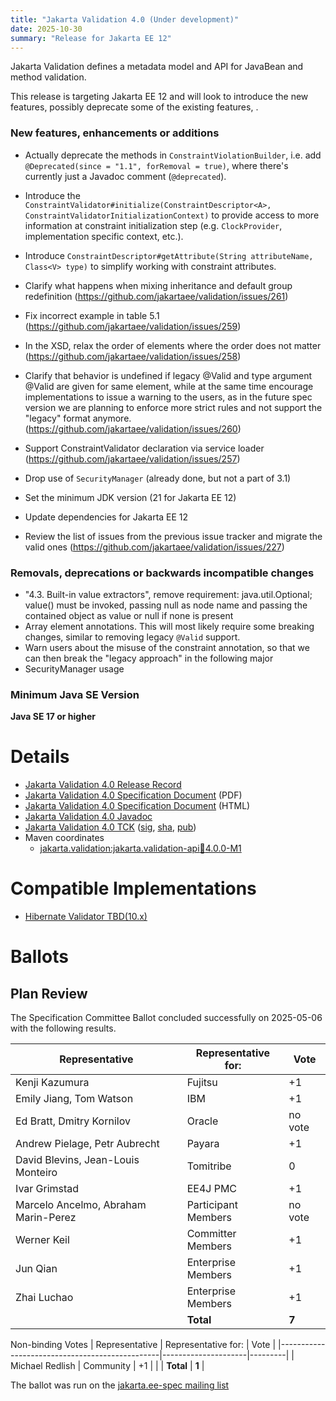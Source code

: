 ```yaml
---
title: "Jakarta Validation 4.0 (Under development)"
date: 2025-10-30
summary: "Release for Jakarta EE 12"
---
```

Jakarta Validation defines a metadata model and API for JavaBean and method validation.

This release is targeting Jakarta EE 12 and will look to introduce the new features, possibly deprecate some of the existing features, .

### New features, enhancements or additions
<!-- List here -->
* Actually deprecate the methods in `ConstraintViolationBuilder`,
    i.e. add `@Deprecated(since = "1.1", forRemoval = true)`, where there's currently just a Javadoc comment (`@deprecated`).
* Introduce the `ConstraintValidator#initialize(ConstraintDescriptor<A>, ConstraintValidatorInitializationContext)` to provide access to more information at constraint initialization step (e.g. `ClockProvider`, implementation specific context, etc.).
* Introduce `ConstraintDescriptor#getAttribute(String attributeName, Class<V> type)` to simplify working with constraint attributes.
* Clarify what happens when mixing inheritance and default group redefinition (https://github.com/jakartaee/validation/issues/261)
* Fix incorrect example in table 5.1 (https://github.com/jakartaee/validation/issues/259)
* In the XSD, relax the order of elements where the order does not matter (https://github.com/jakartaee/validation/issues/258)
* Clarify that behavior is undefined if legacy @Valid and type argument @Valid are given for same element, while at the same time encourage implementations to issue a warning to the users, as in the future spec version we are planning to enforce more strict rules and not support the "legacy" format anymore. (https://github.com/jakartaee/validation/issues/260)
* Support ConstraintValidator declaration via service loader (https://github.com/jakartaee/validation/issues/257)
  
* Drop use of `SecurityManager` (already done, but not a part of 3.1)
* Set the minimum JDK version (21 for Jakarta EE 12)
* Update dependencies for Jakarta EE 12

* Review the list of issues from the previous issue tracker and migrate the valid ones (https://github.com/jakartaee/validation/issues/227)

### Removals, deprecations or backwards incompatible changes
<!-- List here -->
* "4.3. Built-in value extractors", remove requirement:
  java.util.Optional; value() must be invoked, passing null as node name and passing the contained object as value or null if none is present
* Array element annotations. This will most likely require some breaking changes, similar to removing legacy `@Valid` support.
* Warn users about the misuse of the constraint annotation, so that we can then break the "legacy approach" in the following major
* SecurityManager usage

### Minimum Java SE Version
<!-- Specify the minimum required Java SE version for this specification -->
**Java SE 17 or higher**

# Details

* [Jakarta Validation 4.0 Release Record](https://projects.eclipse.org/projects/ee4j.validation/releases/4.0)
* [Jakarta Validation 4.0 Specification Document](jakarta-validation-spec-4.0.0-M1.pdf) (PDF)
* [Jakarta Validation 4.0 Specification Document](jakarta-validation-spec-4.0.0-M1.html) (HTML)
* [Jakarta Validation 4.0 Javadoc](./apidocs)
* [Jakarta Validation 4.0 TCK](https://download.eclipse.org/jakartaee/bean-validation/4.0/validation-tck-distribution-4.0.0-M1.zip)
([sig](https://download.eclipse.org/jakartaee/bean-validation/4.0/validation-tck-distribution-4.0.0-M1.zip.asc), 
[sha](https://download.eclipse.org/jakartaee/bean-validation/4.0/validation-tck-distribution-4.0.0-M1.zip.sha256), 
[pub](https://jakarta.ee/specifications/jakartaee-spec-committee.pub))
* Maven coordinates
  * [jakarta.validation:jakarta.validation-api:jar:4.0.0-M1](https://central.sonatype.com/artifact/jakarta.validation/jakarta.validation-api/4.0.0-M1/jar)

# Compatible Implementations
* [Hibernate Validator TBD(10.x)](https://hibernate.org/validator/releases/10.x/)

# Ballots
<!--
## Release Review
-->

## Plan Review

The Specification Committee Ballot concluded successfully on 2025-05-06 with the following results.

| Representative                                 | Representative for: |  Vote   |
|------------------------------------------------|---------------------|---------|
| Kenji Kazumura                                 | Fujitsu             |   +1    |
| Emily Jiang, Tom Watson                        | IBM                 |   +1    |
| Ed Bratt, Dmitry Kornilov                      | Oracle              | no vote |
| Andrew Pielage, Petr Aubrecht                  | Payara              |   +1    |
| David Blevins, Jean-Louis Monteiro             | Tomitribe           |    0    |
| Ivar Grimstad                                  | EE4J PMC            |   +1    |
| Marcelo Ancelmo, Abraham Marin-Perez           | Participant Members | no vote |
| Werner Keil                                    | Committer Members   |   +1    |
| Jun Qian                                       | Enterprise Members  |   +1    |
| Zhai Luchao                                    | Enterprise Members  |   +1    |
|                                                | **Total**           |  **7**  |

Non-binding Votes
| Representative                                 | Representative for: |  Vote   |
|------------------------------------------------|---------------------|---------|
| Michael Redlish                                | Community           |   +1    |
|                                                | **Total**           |  **1**  |

The ballot was run on the [jakarta.ee-spec mailing list](https://www.eclipse.org/lists/jakarta.ee-spec/msg03940.html)

